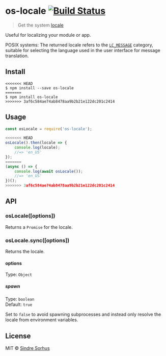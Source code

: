 # os-locale [![Build Status](https://travis-ci.org/sindresorhus/os-locale.svg?branch=master)](https://travis-ci.org/sindresorhus/os-locale)

> Get the system [locale](https://en.wikipedia.org/wiki/Locale_(computer_software))

Useful for localizing your module or app.

POSIX systems: The returned locale refers to the [`LC_MESSAGE`](http://www.gnu.org/software/libc/manual/html_node/Locale-Categories.html#Locale-Categories) category, suitable for selecting the language used in the user interface for message translation.


## Install

```
<<<<<<< HEAD
$ npm install --save os-locale
=======
$ npm install os-locale
>>>>>>> 3af6c584ae74ab8478aa9b2b21e122dc201c2414
```


## Usage

```js
const osLocale = require('os-locale');

<<<<<<< HEAD
osLocale().then(locale => {
	console.log(locale);
	//=> 'en_US'
});
=======
(async () => {
	console.log(await osLocale());
	//=> 'en_US'
})();
>>>>>>> 3af6c584ae74ab8478aa9b2b21e122dc201c2414
```


## API

### osLocale([options])

Returns a `Promise` for the locale.

### osLocale.sync([options])

Returns the locale.

#### options

Type: `Object`

##### spawn

Type: `boolean`<br>
Default: `true`

Set to `false` to avoid spawning subprocesses and instead only resolve the locale from environment variables.


## License

MIT © [Sindre Sorhus](https://sindresorhus.com)

